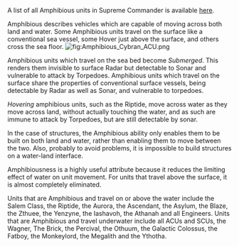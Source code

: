 A list of all Amphibious units in Supreme Commander is available
[here](:Category:Amphibious_Units "wikilink").

Amphibious describes vehicles which are capable of moving across both
land and water. Some Amphibious units travel on the surface like a
conventional sea vessel, some Hover just above the surface, and others
cross the sea floor.
![](Amphibious_Cybran_ACU.png "fig:Amphibious_Cybran_ACU.png")

Amphibious units which travel on the sea bed become *Submerged*. This
renders them invisible to surface Radar but detectable to Sonar and
vulnerable to attack by Torpedoes. Amphibious units which travel on the
surface share the properties of conventional surface vessels, being
detectable by Radar as well as Sonar, and vulnerable to torpedoes.

*Hovering* amphibious units, such as the Riptide, move across water as
they move across land, without actually touching the water, and as such
are immune to attack by Torpedoes, but are still detectable by sonar.

In the case of structures, the Amphibious ability only enables them to
be built on both land and water, rather than enabling them to move
between the two. Also, probably to avoid problems, it is impossible to
build structures on a water-land interface.

Amphibiousness is a highly useful attribute because it reduces the
limiting effect of water on unit movement. For units that travel above
the surface, it is almost completely eliminated.

Units that are Amphibious and travel on or above the water include the
Salem Class, the Riptide, the Aurora, the Ascendant, the Asylum, the
Blaze, the Zthuee, the Yenzyne, the Iashavoh, the Athanah and all
Engineers. Units that are Amphibious and travel underwater include all
ACUs and SCUs, the Wagner, The Brick, the Percival, the Othuum, the
Galactic Colossus, the Fatboy, the Monkeylord, the Megalith and the
Ythotha.